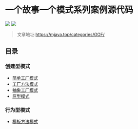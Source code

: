 # 一个故事一个模式系列案例源代码
[![](https://img.shields.io/badge/设计模式-一个故事一个模式-green)](https://mjava.top) [![](https://img.shields.io/badge/%E5%8D%9A%E5%AE%A2-%E7%82%B9%E5%87%BB%E8%BF%9B%E5%85%A5-orange)](https://mjava.top)

>文章地址:https://mjava.top/categories/GOF/

## 目录
### 创建型模式
- [简单工厂模式](https://github.com/z573419235/GofDemo/tree/master/src/main/java/top/mjava/factory/simpleFactory)
- [工厂方法模式](https://github.com/z573419235/GofDemo/tree/master/src/main/java/top/mjava/factory/factory)
- [抽象工厂模式](https://github.com/z573419235/GofDemo/tree/master/src/main/java/top/mjava/factory/abstractFactory)
- [原型模式](https://github.com/z573419235/GofDemo/tree/master/src/main/java/top/mjava/prototype)
### 行为型模式
- [模板方法模式](https://github.com/z573419235/GofDemo/tree/master/src/main/java/top/mjava/temolateMethod)
